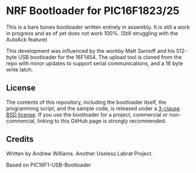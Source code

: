 NRF Bootloader for PIC16F1823/25
================================

This is a bare bones bootloader written entirely in assembly. It is still a work in progress and as of yet does not work 100%. (Still struggling with the AutoAck feature)

This development was influenced by the workby Matt Sarnoff and his 512-byte USB bootloader for the 16F1454. The upload tool is cloned from the repo with minor updates to support serial communications, and a 16 byte write latch. 

## License

The contents of this repository, including the bootloader itself, the programming script, and the sample code, is released under a [3-clause BSD license](LICENSE). If you use the bootloader for a project, commercial or non-commercial, linking to this GitHub page is strongly recommended. 

## Credits

Written by Andrew Williams.
Another Useless Labrat Project.

Based on PIC16F1-USB-Bootloader
